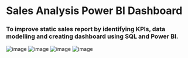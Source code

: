 # Sales Analysis Power BI Dashboard

### To improve static sales report by identifying KPIs, data modelling and creating dashboard using SQL and Power BI.
![image](https://user-images.githubusercontent.com/66690240/143248155-50b28b4a-2321-466c-8b67-0fba2587139c.png)
![image](https://user-images.githubusercontent.com/66690240/143247657-2e94d873-f9cf-45fe-ad13-81c9e0d62547.png)
![image](https://user-images.githubusercontent.com/66690240/143247745-98256014-e57e-44b1-b7f9-81696134efd4.png)
![image](https://user-images.githubusercontent.com/66690240/143247834-7d32900d-6f23-416e-b75c-66be065c6942.png)
